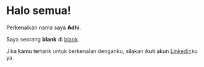 # Halo semua! 

Perkenalkan nama saya **Adhi**.

Saya seorang **blank** di [blank](https://www.blank.com/).


Jika kamu tertarik untuk berkenalan denganku, silakan ikuti akun [Linkedin](https://www.linkedin.com/in/blank/)ku ya.
